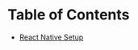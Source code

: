 # Table of Contents

- [React Native Setup](https://github.com/infinitered/packing-list/blob/master/docs/react-native-setup.md)